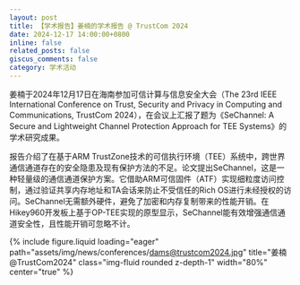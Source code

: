 ```yaml
---
layout: post
title: 【学术报告】姜楠的学术报告 @ TrustCom 2024
date: 2024-12-17 14:00:00+0800
inline: false
related_posts: false
giscus_comments: false
category: 学术活动
---
```


姜楠于2024年12月17日在海南参加可信计算与信息安全大会（The 23rd IEEE International Conference on Trust, Security and Privacy in Computing and Communications, TrustCom 2024），在会议上汇报了题为《SeChannel: A Secure and Lightweight Channel Protection Approach for TEE Systems》的学术研究成果。

报告介绍了在基于ARM TrustZone技术的可信执行环境（TEE）系统中，跨世界通信通道存在的安全隐患及现有保护方法的不足。论文提出SeChannel，这是一种轻量级的通信通道保护方案。它借助ARM可信固件（ATF）实现细粒度访问控制，通过验证共享内存地址和TA会话来防止不受信任的Rich OS进行未经授权的访问。SeChannel无需额外硬件，避免了加密和内存复制带来的性能开销。在Hikey960开发板上基于OP-TEE实现的原型显示，SeChannel能有效增强通信通道安全性，且性能开销可忽略不计。

{% include figure.liquid loading="eager" path="assets/img/news/conferences/dams@trustcom2024.jpg" title="姜楠@TrustCom2024" class="img-fluid rounded z-depth-1" width="80%" center="true" %}
